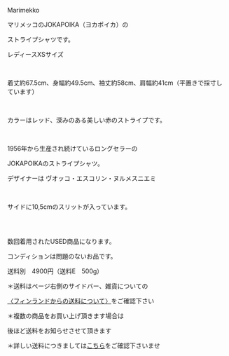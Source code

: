 <link rel="stylesheet" type="text/css" href="/assets/css/styles.css">

Marimekko

マリメッコのJOKAPOIKA（ヨカポイカ）の

 ストライプシャツです。

 レディースXSサイズ

<img alt="" src="http://blog.cnobi.jp/v1/blog/user/71e35865e9e62f3f9d70420d6124d2ab/1529064261"/>  

着丈約67.5cm、身幅約49.5cm、袖丈約58cm、肩幅約41cm（平置きで採寸しています）

<img alt="" src="http://blog.cnobi.jp/v1/blog/user/71e35865e9e62f3f9d70420d6124d2ab/1529064263"/>  

カラーはレッド、深みのある美しい赤のストライプです。

<img alt="" src="http://blog.cnobi.jp/v1/blog/user/71e35865e9e62f3f9d70420d6124d2ab/1529064262"/>  

1956年から生産され続けているロングセラーの

JOKAPOIKAのストライプシャツ。

デザイナーは
ヴオッコ・エスコリン・ヌルメスニエミ

<img alt="" src="http://blog.cnobi.jp/v1/blog/user/71e35865e9e62f3f9d70420d6124d2ab/1529064264"/>  

サイドに10,5cmのスリットが入っています。

<img alt="" src="http://blog.cnobi.jp/v1/blog/user/71e35865e9e62f3f9d70420d6124d2ab/1529064266"/>  

<img alt="" src="http://blog.cnobi.jp/v1/blog/user/71e35865e9e62f3f9d70420d6124d2ab/1529064265"/> 

数回着用されたUSED商品になります。

コンディションは問題のないお品です。

送料別　4900円（送料E　500g）

＊送料はページ右側のサイドバー、雑貨についての

[〈フィンランドからの送料について〉](https://dkzakka.github.io/2005/03/31/雑貨について.html)をご確認下さい

＊複数の商品をお買い上げ頂きます場合は 

後ほど送料をお知らせさせて頂きます　

＊詳しい送料につきましては[こちら](http://dkzakka.blog.shinobi.jp/Entry/3385/)をご確認下さいませ